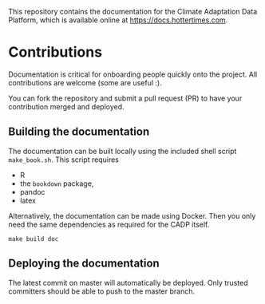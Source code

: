 This repository contains the documentation for the Climate Adaptation 
Data Platform, which is available online at https://docs.hottertimes.com.

# Contributions

Documentation is critical for onboarding people quickly onto the project.
All contributions are welcome (some are useful :).

You can fork the repository and submit a pull request (PR) to have your
contribution merged and deployed.

## Building the documentation

The documentation can be built locally using the included shell script
`make_book.sh`.
This script requires 

- R
- the `bookdown` package,
- pandoc
- latex

Alternatively, the documentation can be made using Docker. 
Then you only need the same dependencies as required for the CADP itself.

```
make build doc
```


## Deploying the documentation

The latest commit on master will automatically be deployed. 
Only trusted committers should be able to push to the master branch.

